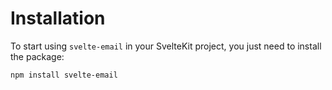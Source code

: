# Installation

To start using `svelte-email` in your SvelteKit project, you just need to install the package:

```bash title="Install svelte-email"|copy
npm install svelte-email
```

